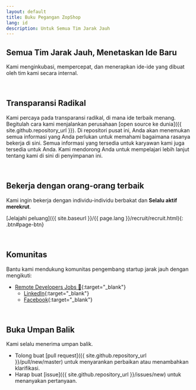 ```yaml
---
layout: default
title: Buku Pegangan ZopShop
lang: id
description: Untuk Semua Tim Jarak Jauh
---
```



## Semua Tim Jarak Jauh, Menetaskan Ide Baru

Kami menginkubasi, mempercepat, dan menerapkan ide-ide yang dibuat oleh tim kami secara internal.

<br>

## Transparansi Radikal

Kami percaya pada transparansi radikal, di mana ide terbaik menang. Begitulah cara kami menjalankan perusahaan [open source ke dunia]({{ site.github.repository_url }}). Di repositori pusat ini, Anda akan menemukan semua informasi yang Anda perlukan untuk memahami bagaimana rasanya bekerja di sini. Semua informasi yang tersedia untuk karyawan kami juga tersedia untuk Anda. Kami mendorong Anda untuk mempelajari lebih lanjut tentang kami di sini di penyimpanan ini.

<br>

## Bekerja dengan orang-orang terbaik

Kami ingin bekerja dengan individu-individu berbakat dan **Selalu aktif merekrut**.

[Jelajahi peluang]({{ site.baseurl }}/{{ page.lang }}/recruit/recruit.html){: .btn#page-btn}

<br>

## Komunitas

Bantu kami mendukung komunitas pengembang startup jarak jauh dengan mengikuti:

- [Remote Developers Jobs :palm_tree:](https://www.linkedin.com/groups/10525064/){:target="\_blank"}
  - [LinkedIn](https://www.linkedin.com/groups/10525064/){:target="\_blank"}
  - [Facebook](https://www.facebook.com/groups/489046765360247/){:target="\_blank"}

<br>

## Buka Umpan Balik

Kami selalu menerima umpan balik.

- Tolong buat [pull request]({{ site.github.repository_url }}/pull/new/master) untuk menyarankan perbaikan atau menambahkan klarifikasi.
- Harap buat [issue]({{ site.github.repository_url }}/issues/new) untuk menanyakan pertanyaan.

<br>
